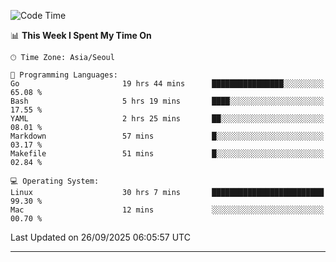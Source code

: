 <!---
[![JS's LinkedIn](https://img.shields.io/badge/LinkedIn-blue?style=for-the-badge&logo=linkedin)](https://www.linkedin.com/in/jaeseung-lee-5a2a32139/) 
[![JS's Notion](https://img.shields.io/badge/Notion-black?style=for-the-badge&logo=notion)](https://bit.ly/ljswiki1) <br><br>
-->
<!-- ![JS's GitHub stats](https://github-readme-stats-lemon-five.vercel.app/api?username=tkxkd0159&hide=contribs,prs,stars,issues&show_icons=true&theme=react&include_all_commits=true)   -->
<!-- ![Top Langs](https://github-readme-stats-lemon-five.vercel.app/api/top-langs/?username=tkxkd0159&layout=compact&hide=jupyter%20notebook,scss,html,css&langs_count=10)  -->


<!--START_SECTION:waka-->
![Code Time](http://img.shields.io/badge/Code%20Time-4%2C432%20hrs%209%20mins-blue)

📊 **This Week I Spent My Time On** 

```text
🕑︎ Time Zone: Asia/Seoul

💬 Programming Languages: 
Go                       19 hrs 44 mins      ████████████████░░░░░░░░░   65.08 % 
Bash                     5 hrs 19 mins       ████░░░░░░░░░░░░░░░░░░░░░   17.55 % 
YAML                     2 hrs 25 mins       ██░░░░░░░░░░░░░░░░░░░░░░░   08.01 % 
Markdown                 57 mins             █░░░░░░░░░░░░░░░░░░░░░░░░   03.17 % 
Makefile                 51 mins             █░░░░░░░░░░░░░░░░░░░░░░░░   02.84 % 

💻 Operating System: 
Linux                    30 hrs 7 mins       █████████████████████████   99.30 % 
Mac                      12 mins             ░░░░░░░░░░░░░░░░░░░░░░░░░   00.70 % 
```


 Last Updated on 26/09/2025 06:05:57 UTC
<!--END_SECTION:waka-->

---
<!---
<a href="https://github.com/tkxkd0159/books">
  <img align="center" src="https://github-readme-stats-lemon-five.vercel.app/api/pin/?username=tkxkd0159&repo=books&theme=react" />
</a>
-->

<!---
- 🔭 I’m currently working on ...
- 🌱 I’m currently learning blockchain and distributed network
- 👯 I’m looking to collaborate on ...
- 🤔 I’m looking for help with ...
- 💬 Ask me about ...
- 📫 How to reach me: ...
- 😄 Pronouns: ...
- ⚡ Fun fact: ...
-->
